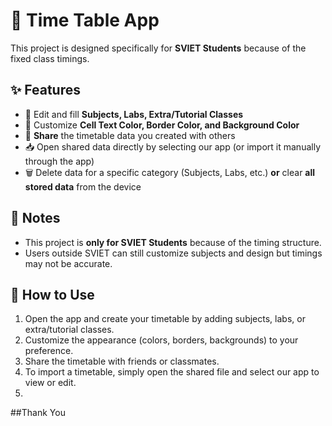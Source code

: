 # 📅 Time Table App  

This project is designed specifically for **SVIET Students** because of the fixed class timings.  

## ✨ Features  
- 📘 Edit and fill **Subjects, Labs, Extra/Tutorial Classes**  
- 🎨 Customize **Cell Text Color, Border Color, and Background Color**  
- 🔗 **Share** the timetable data you created with others  
- 📥 Open shared data directly by selecting our app (or import it manually through the app)  
- 🗑️ Delete data for a specific category (Subjects, Labs, etc.) **or** clear **all stored data** from the device  

## 📌 Notes  
- This project is **only for SVIET Students** because of the timing structure.  
- Users outside SVIET can still customize subjects and design but timings may not be accurate.  

## 🚀 How to Use  
1. Open the app and create your timetable by adding subjects, labs, or extra/tutorial classes.  
2. Customize the appearance (colors, borders, backgrounds) to your preference.  
3. Share the timetable with friends or classmates.  
4. To import a timetable, simply open the shared file and select our app to view or edit.
5. 
##Thank You
